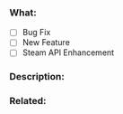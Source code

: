 <!--
- Fill in the form below correctly. This will help our team to understand the PR and also work on it.
-->

### What:

- [ ] Bug Fix
- [ ] New Feature
- [ ] Steam API Enhancement

### Description:

<!-- describe what your PR is solving -->

### Related:

<!-- link to the issue(s) your PR is solving. If it doesn't exist, remove the "Related" section. -->
